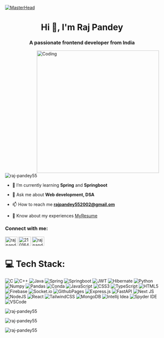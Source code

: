 [![MasterHead](https://user-images.githubusercontent.com/74038190/240304586-d48893bd-0757-481c-8d7e-ba3e163feae7.png)](https://github.com/raj-pandey55)
<h1 align="center">Hi 👋, I'm Raj Pandey</h1>
<h3 align="center">A passionate frontend developer from India</h3>
<img align="right" alt="Coding" width="400" src="https://cdn.dribbble.com/users/1162077/screenshots/3848914/programmer.gif">

<p align="left"> <img src="https://komarev.com/ghpvc/?username=raj-pandey55&label=Profile%20views&color=0e75b6&style=flat" alt="raj-pandey55" /> </p>

- 🌱 I’m currently learning **Spring** and **Springboot**

- 💬 Ask me about **Web development, DSA**

- 📫 How to reach me **rajpandey552002@gmail.om**

- 📄 Know about my experiences [MyResume](https://drive.google.com/file/d/1Xtzsp7RmLnx0OatrhpV-0DMVNK7kV_ZN/view?usp=sharing)

<h3 align="left">Connect with me:</h3>
<p align="left">
<a href="https://linkedin.com/in/rajpandey55" target="blank"><img align="center" src="https://raw.githubusercontent.com/rahuldkjain/github-profile-readme-generator/master/src/images/icons/Social/linked-in-alt.svg" alt="rajpandey55" height="30" width="40" /></a>
<a href="https://www.hackerrank.com/2101641520111_ai" target="blank"><img align="center" src="https://raw.githubusercontent.com/rahuldkjain/github-profile-readme-generator/master/src/images/icons/Social/hackerrank.svg" alt="2101641520111_ai" height="30" width="40" /></a>
<a href="https://www.leetcode.com/rajpandey552002" target="blank"><img align="center" src="https://raw.githubusercontent.com/rahuldkjain/github-profile-readme-generator/master/src/images/icons/Social/leet-code.svg" alt="rajpandey552002" height="30" width="40" /></a>
</p>

# 💻 Tech Stack:
![C](https://img.shields.io/badge/C-00599C?style=for-the-badge&logo=c&logoColor=white) ![C++](https://img.shields.io/badge/c++-%2300599C.svg?style=for-the-badge&logo=c%2B%2B&logoColor=white) ![Java](https://img.shields.io/badge/Java-ED8B00?style=for-the-badge&logo=openjdk&logoColor=white) ![Spring](https://img.shields.io/badge/Spring-6DB33F?style=for-the-badge&logo=spring&logoColor=white) ![Springboot](https://img.shields.io/badge/Spring_Boot-F2F4F9?style=for-the-badge&logo=spring-boot) ![JWT](https://img.shields.io/badge/JWT-000000?style=for-the-badge&logo=JSON%20web%20tokens&logoColor=white) ![Hibernate](https://img.shields.io/badge/Hibernate-59666C?style=for-the-badge&logo=Hibernate&logoColor=white) ![Python](https://img.shields.io/badge/Python-FFD43B?style=for-the-badge&logo=python&logoColor=blue) ![Numpy](https://img.shields.io/badge/Numpy-777BB4?style=for-the-badge&logo=numpy&logoColor=white) ![Pandas](https://img.shields.io/badge/Pandas-2C2D72?style=for-the-badge&logo=pandas&logoColor=white) ![Conda](https://img.shields.io/badge/conda-342B029.svg?&style=for-the-badge&logo=anaconda&logoColor=white)   ![JavaScript](https://img.shields.io/badge/javascript-%23323330.svg?style=for-the-badge&logo=javascript&logoColor=%23F7DF1E) ![CSS3](https://img.shields.io/badge/css3-%231572B6.svg?style=for-the-badge&logo=css3&logoColor=white) ![TypeScript](https://img.shields.io/badge/typescript-%23007ACC.svg?style=for-the-badge&logo=typescript&logoColor=white) ![HTML5](https://img.shields.io/badge/html5-%23E34F26.svg?style=for-the-badge&logo=html5&logoColor=white)  ![Firebase](https://img.shields.io/badge/firebase-%23039BE5.svg?style=for-the-badge&logo=firebase) ![Socket.io](https://img.shields.io/badge/Socket.io-010101?&style=for-the-badge&logo=Socket.io&logoColor=white) ![GithubPages](https://img.shields.io/badge/github%20pages-121013?style=for-the-badge&logo=github&logoColor=white) ![Express.js](https://img.shields.io/badge/express.js-%23404d59.svg?style=for-the-badge&logo=express&logoColor=%2361DAFB) ![FastAPI](https://img.shields.io/badge/FastAPI-005571?style=for-the-badge&logo=fastapi) ![Next JS](https://img.shields.io/badge/Next-black?style=for-the-badge&logo=next.js&logoColor=white) ![NodeJS](https://img.shields.io/badge/node.js-6DA55F?style=for-the-badge&logo=node.js&logoColor=white) ![React](https://img.shields.io/badge/react-%2320232a.svg?style=for-the-badge&logo=react&logoColor=%2361DAFB) ![TailwindCSS](https://img.shields.io/badge/tailwindcss-%2338B2AC.svg?style=for-the-badge&logo=tailwind-css&logoColor=white)  ![MongoDB](https://img.shields.io/badge/MongoDB-%234ea94b.svg?style=for-the-badge&logo=mongodb&logoColor=white) ![Intellij Idea](https://img.shields.io/badge/IntelliJ_IDEA-000000.svg?style=for-the-badge&logo=intellij-idea&logoColor=white) ![Spyder IDE](https://img.shields.io/badge/Spyder%20Ide-FF0000?style=for-the-badge&logo=spyder%20ide&logoColor=white) ![VSCode](https://img.shields.io/badge/VSCode-0078D4?style=for-the-badge&logo=visual%20studio%20code&logoColor=white)

<p><img align="center" src="https://github-profile-trophy.vercel.app/?username=raj-pandey55&theme=dark" alt="raj-pandey55" /></p>

<p><img align="center" src="https://github-readme-stats.vercel.app/api/top-langs?username=raj-pandey55&show_icons=true&locale=en&layout=compact&theme=dark" alt="raj-pandey55" /></p>

<p><img align="center" src="https://github-readme-streak-stats.herokuapp.com/?user=raj-pandey55&theme=dark" alt="raj-pandey55" /></p>

